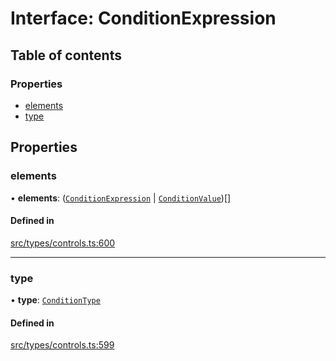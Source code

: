 # Interface: ConditionExpression

## Table of contents

### Properties

- [elements](../wiki/ConditionExpression#elements)
- [type](../wiki/ConditionExpression#type)

## Properties

### elements

• **elements**: ([`ConditionExpression`](../wiki/ConditionExpression) \| [`ConditionValue`](../wiki/ConditionValue))[]

#### Defined in

[src/types/controls.ts:600](https://github.com/decisively-io/interview-sdk/blob/f6a9e1544070264c0422ae6f4514bc6f150675b7/src/types/controls.ts#L600)

___

### type

• **type**: [`ConditionType`](../wiki/Exports#conditiontype)

#### Defined in

[src/types/controls.ts:599](https://github.com/decisively-io/interview-sdk/blob/f6a9e1544070264c0422ae6f4514bc6f150675b7/src/types/controls.ts#L599)
